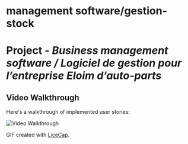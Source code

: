 # management software/gestion-stock
# Project - *Business management software / Logiciel de gestion pour  l’entreprise Eloim d’auto-parts*



## Video Walkthrough

Here's a walkthrough of implemented user stories:

<img src='Walkthrough.gif' title='Video Walkthrough' width='' alt='Video Walkthrough' />

GIF created with [LiceCap](http://www.cockos.com/licecap/).
